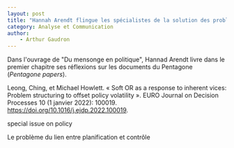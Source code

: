 ```yaml
---
layout: post
title: "Hannah Arendt flingue les spécialistes de la solution des problèmes"
category: Analyse et Communication
author: 
    - Arthur Gaudron
---
```


Dans l'ouvrage de "Du mensonge en politique", Hannad Arendt livre dans le premier chapitre ses réflexions sur les documents du Pentagone (*Pentagone papers*).

Leong, Ching, et Michael Howlett. « Soft OR as a response to inherent vices: Problem structuring to offset policy volatility ». EURO Journal on Decision Processes 10 (1 janvier 2022): 100019. https://doi.org/10.1016/j.ejdp.2022.100019.

special issue on policy

Le problème du lien entre planification et contrôle 